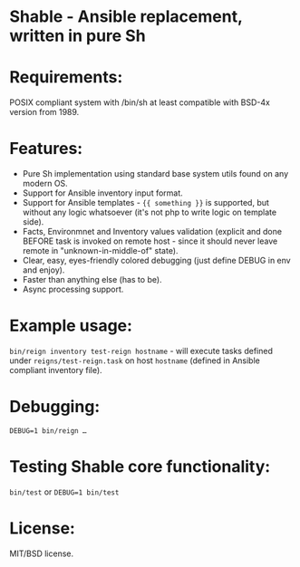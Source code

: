 # Shable - Ansible replacement, written in pure Sh


# Requirements:
POSIX compliant system with /bin/sh at least compatible with BSD-4x version from 1989.


# Features:
* Pure Sh implementation using standard base system utils found on any modern OS.
* Support for Ansible inventory input format.
* Support for Ansible templates - `{{ something }}` is supported, but without any logic whatsoever (it's not php to write logic on template side).
* Facts, Environmnet and Inventory values validation (explicit and done BEFORE task is invoked on remote host - since it should never leave remote in "unknown-in-middle-of" state).
* Clear, easy, eyes-friendly colored debugging (just define DEBUG in env and enjoy).
* Faster than anything else (has to be).
* Async processing support.


# Example usage:
`bin/reign inventory test-reign hostname` - will execute tasks defined under `reigns/test-reign.task` on host `hostname` (defined in Ansible compliant inventory file).


# Debugging:
`DEBUG=1 bin/reign …`


# Testing Shable core functionality:
`bin/test` or `DEBUG=1 bin/test`


# License:
MIT/BSD license.
